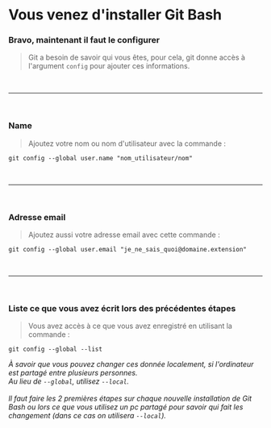 # Vous venez d'installer Git Bash

### Bravo, maintenant il faut le configurer

> Git a besoin de savoir qui vous êtes, pour cela, git donne accès à l'argument `config` pour ajouter ces informations.

<br><hr><br>

### Name

> Ajoutez votre nom ou nom d'utilisateur avec la commande :

`git config --global user.name "nom_utilisateur/nom"`

<br><hr><br>

### Adresse email

> Ajoutez aussi votre adresse email avec cette commande :

`git config --global user.email "je_ne_sais_quoi@domaine.extension"`

<br><hr><br>

### Liste ce que vous avez écrit lors des précédentes étapes

> Vous avez accès à ce que vous avez enregistré en utilisant la commande :

`git config --global --list`

_À savoir que vous pouvez changer ces donnée localement, si l'ordinateur est partagé entre plusieurs personnes.<br>Au lieu de `--global`, utilisez `--local`.<br><br>Il faut faire les 2 premières étapes sur chaque nouvelle installation de Git Bash ou lors ce que vous utilisez un pc partagé pour savoir qui fait les changement (dans ce cas on utilisera `--local`)._
